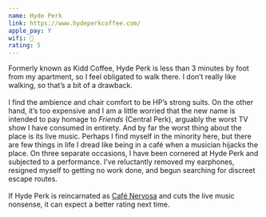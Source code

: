 ```yaml
---
name: Hyde Perk
link: https://www.hydeperkcoffee.com/
apple_pay: Y
wifi: 🙂
rating: 5
---
```


Formerly known as Kidd Coffee, Hyde Perk is less than 3 minutes by foot from my apartment, so I feel obligated to walk there.
I don’t really like walking, so that’s a bit of a drawback.
<br><br>
I find the ambience and chair comfort to be HP’s strong suits.
On the other hand, it’s too expensive and I am a little worried that the new name is intended to pay homage to *Friends* (Central Perk), arguably the worst TV show I have consumed in entirety.
And by far the worst thing about the place is its live music.
Perhaps I find myself in the minority here, but there are few things in life I dread like being in a café when a musician hijacks the place.
On three separate occasions, I have been cornered at Hyde Perk and subjected to a performance.
I've reluctantly removed my earphones, resigned myself to getting no work done, and begun searching for discreet escape routes.
<br><br>
If Hyde Perk is reincarnated as [Café Nervosa](http://thecheersfrasier.wikia.com/wiki/Caf%C3%A9_Nervosa) and cuts the live music nonsense, it can expect a better rating next time.
